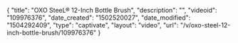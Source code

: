 {
    "title": "OXO SteeL&reg; 12-Inch Bottle Brush",
    "description": "",
    "videoid": "109976376",
    "date_created": "1502520027",
    "date_modified": "1504292409",
    "type": "captivate",
    "layout": "video",
    "url": "\/v\/oxo-steel-12-inch-bottle-brush\/109976376"
}